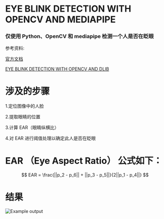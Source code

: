 # EYE BLINK DETECTION WITH OPENCV AND MEDIAPIPE

### 仅使用 Python、OpenCV 和 mediapipe 检测一个人是否在眨眼

参考资料:

[官方文档](https://chuoling.github.io/mediapipe/solutions/face_mesh.html)

[EYE BLINK DETECTION WITH OPENCV AND DLIB](https://github.com/Practical-CV/EYE-BLINK-DETECTION-WITH-OPENCV-AND-DLIB/tree/master)

# 涉及的步骤
1.定位图像中的人脸

2.提取眼睛的位置

3.计算 EAR（眼睛纵横比）

4.对 EAR 进行阈值处理以确定此人是否在眨眼

# EAR （Eye Aspect Ratio） 公式如下：
$$
EAR = \frac{||p_2 - p_6|| + ||p_3 - p_5||}{2||p_1 - p_4||}
$$

# 结果

![Example output](result.gif)

